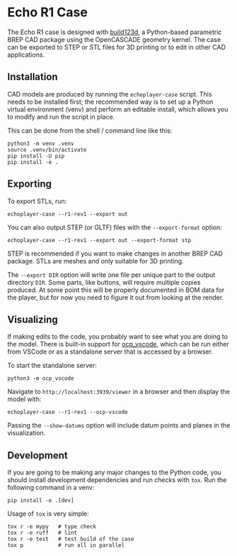 # Echo R1 Case

The Echo R1 case is designed with [build123d](https://github.com/gumyr/build123d),
a Python-based parametric BREP CAD package using the OpenCASCADE
geometry kernel. The case can be exported to STEP or STL files for
3D printing or to edit in other CAD applications.

## Installation

CAD models are produced by running the `echoplayer-case` script.
This needs to be installed first; the recommended way is to set
up a Python virtual environment (venv) and perform an editable
install, which allows you to modify and run the script in place.

This can be done from the shell / command line like this:

```
python3 -m venv .venv
source .venv/bin/activate
pip install -U pip
pip install -e .
```

## Exporting

To export STLs, run:

```
echoplayer-case --r1-rev1 --export out
```

You can also output STEP (or GLTF) files with the `--export-format` option:

```
echoplayer-case --r1-rev1 --export out --export-format stp
```

STEP is recommended if you want to make changes in another BREP
CAD package. STLs are meshes and only suitable for 3D printing.

The `--export DIR` option will write one file per unique part
to the output directory `DIR`. Some parts, like buttons, will
require multiple copies produced. At some point this will be
properly documented in BOM data for the player, but for now
you need to figure it out from looking at the render.

## Visualizing

If making edits to the code, you probably want to see what you are
doing to the model. There is built-in support for
[ocp_vscode](https://github.com/bernhard-42/vscode-ocp-cad-viewer),
which can be run either from VSCode or as a standalone server that
is accessed by a browser.

To start the standalone server:

```
python3 -m ocp_vscode
```

Navigate to `http://localhost:3939/viewer` in a browser and then
display the model with:

```
echoplayer-case --r1-rev1 --ocp-vscode
```

Passing the `--show-datums` option will include datum points and
planes in the visualization.

## Development

If you are going to be making any major changes to the Python code,
you should install development dependencies and run checks with `tox`.
Run the following command in a venv:

```
pip install -e .[dev]
```

Usage of `tox` is very simple:

```
tox r -e mypy   # type check
tox r -e ruff   # lint
tox r -e test   # test build of the case
tox p           # run all in parallel
```

